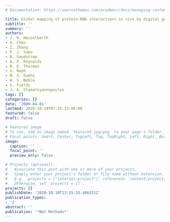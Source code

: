 ```yaml
---
# Documentation: https://sourcethemes.com/academic/docs/managing-content/

title: Global mapping of protein-DNA interactions in vivo by digital genomic footprinting
subtitle: ''
summary: ''
authors:
- J. R. Hesselberth
- X. Chen
- Z. Zhang
- P. J. Sabo
- R. Sandstrom
- A. P. Reynolds
- R. E. Thurman
- S. Neph
- M. S. Kuehn
- W. S. Noble
- S. Fields
- J. A. Stamatoyannopoulos
tags: []
categories: []
date: '2009-04-01'
lastmod: 2020-10-10T07:25:33-06:00
featured: false
draft: false

# Featured image
# To use, add an image named `featured.jpg/png` to your page's folder.
# Focal points: Smart, Center, TopLeft, Top, TopRight, Left, Right, BottomLeft, Bottom, BottomRight.
image:
  caption: ''
  focal_point: ''
  preview_only: false

# Projects (optional).
#   Associate this post with one or more of your projects.
#   Simply enter your project's folder or file name without extension.
#   E.g. `projects = ["internal-project"]` references `content/project/deep-learning/index.md`.
#   Otherwise, set `projects = []`.
projects: []
publishDate: '2020-10-10T13:25:33.486251Z'
publication_types:
- '2'
abstract: ''
publication: '*Nat Methods*'
---
```

